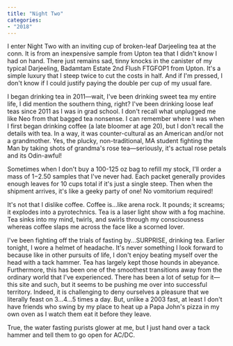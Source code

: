 ```yaml
---
title: "Night Two"
categories:
- "2018"
---
```


I enter Night Two with an inviting cup of broken-leaf Darjeeling tea at the conn. It is from an inexpensive sample from Upton tea that I didn't know I had on hand. There just remains sad, tinny knocks in the canister of my typical Darjeeling, Badamtam Estate 2nd Flush FTGFOP1 from Upton. It's a simple luxury that I steep twice to cut the costs in half. And if I'm pressed, I don't know if I could justify paying the double per cup of my usual fare.

I began drinking tea in 2011—wait, I've been drinking sweet tea my entire life, I did mention the southern thing, right? I've been drinking loose leaf teas since 2011 as I was in grad school. I don't recall what unplugged me like Neo from that bagged tea nonsense. I can remember where I was when I first began drinking coffee (a late bloomer at age 20), but I don't recall the details with tea. In a way, it was counter-cultural as an American and/or not a grandmother. Yes, the plucky, non-traditional, MA student fighting the Man by taking shots of grandma's rose tea—seriously, it's actual rose petals and its Odin-awful!

Sometimes when I don't buy a 100-125 oz bag to refill my stock, I'll order a mass of $1-$2.50 samples that I've never had. Each packet generally provides enough leaves for 10 cups total if it's just a single steep. Then when the shipment arrives, it's like a geeky party of one! No vomitorium required!

It's not that I dislike coffee. Coffee is...like arena rock. It pounds; it screams; it explodes into a pyrotechnics. Tea is a laser light show with a fog machine. Tea sinks into my mind, twirls, and swirls through my consciousness whereas coffee slaps me across the face like a scorned lover.

I've been fighting off the trials of fasting by...SURPRISE, drinking tea. Earlier tonight, I wore a helmet of headache. It's never something I look forward to because like in other pursuits of life, I don't enjoy beating myself over the head with a tack hammer. Tea has largely kept those hounds in abeyance. Furthermore, this has been one of the smoothest transitions away from the ordinary world that I've experienced. There has been a lot of setup for it—this site and such, but it seems to be pushing me over into successful territory. Indeed, it is challenging to deny ourselves a pleasure that we literally feast on 3...4...5 times a day. But, unlike a 2003 fast, at least I don't have friends who swing by my place to heat up a Papa John's pizza in my own oven as I watch them eat it before they leave.

True, the water fasting purists glower at me, but I just hand over a tack hammer and tell them to go open for AC/DC.